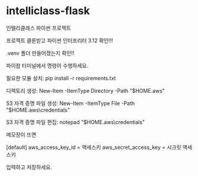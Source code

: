 # intelliclass-flask
인텔리클래스 파이썬 프로젝트

프로젝트 클론받고 파이썬 인터프리터 3.12 확인!!!

.venv 폴더 만들어졌는지 확인!!

파이참 터미널에서 명령어 수행하세요.

필요한 모듈 설치: pip install -r requirements.txt

디렉토리 생성: New-Item -ItemType Directory -Path "$HOME\.aws"

S3 자격 증명 파일 생성: New-Item -ItemType File -Path "$HOME\.aws\credentials"

S3 자격 증명 파일 편집: notepad "$HOME\.aws\credentials"

메모장이 뜨면

[default]
aws_access_key_id = 액세스키
aws_secret_access_key = 시크릿 액세스키

입력하고 저장하세요.
